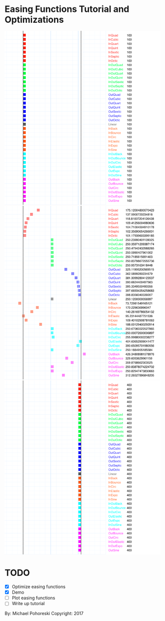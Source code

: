 # Easing Functions Tutorial and Optimizations

![Begin](pics/begin.png)
![Middle](pics/middle.png)
![End](pics/end.png)

# TODO
*[x] Optimize easing functions
*[x] Demo
*[ ] Plot easing functions
*[ ] Write up tutorial

By: Michael Pohoreski
Copyright: 2017

